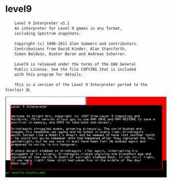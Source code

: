 # level9

        Level 9 Interpreter v5.1
        An interpreter for Level 9 games in any format,
        including Spectrum snapshots.

        Copyright (c) 1996-2011 Glen Summers and contributors.
        Contributions from David Kinder, Alan Staniforth,
        Simon Baldwin, Dieter Baron and Andreas Scherrer.

        Level9 is released under the terms of the GNU General
        Public License. See the file COPYING that is included
        with this program for details.
        
        This is a version of the Level 9 Interpreter ported to the Sinclair QL

![level9](knight-orc/knightorc.png?raw=true "Knight Orc")

